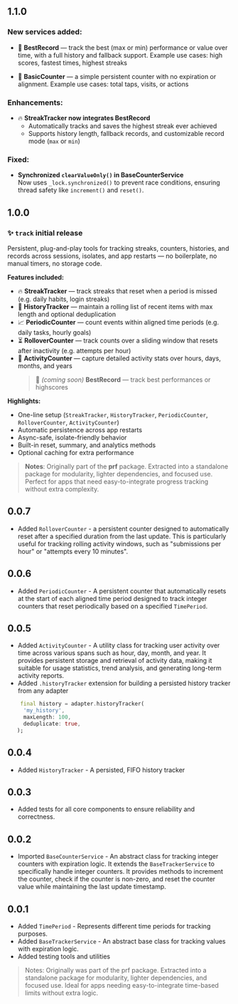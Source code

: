 ## 1.1.0

### **New services added**:

- 🏅 **BestRecord** — track the best (max or min) performance or value over time, with a full history and fallback support. Example use cases: high scores, fastest times, highest streaks

- 🔢 **BasicCounter** — a simple persistent counter with no expiration or alignment. Example use cases: total taps, visits, or actions

### **Enhancements**:

- 🔥 **StreakTracker now integrates BestRecord**
  - Automatically tracks and saves the highest streak ever achieved
  - Supports history length, fallback records, and customizable record mode (`max` or `min`)

### Fixed:

- **Synchronized `clearValueOnly()` in BaseCounterService**  
  Now uses `_lock.synchronized()` to prevent race conditions, ensuring thread safety like `increment()` and `reset()`.

## 1.0.0

### ✨ **`track` initial release**

Persistent, plug-and-play tools for tracking streaks, counters, histories, and records across sessions, isolates, and app restarts — no boilerplate, no manual timers, no storage code.

**Features included:**

- 🔥 **StreakTracker** — track streaks that reset when a period is missed (e.g. daily habits, login streaks)
- 🧾 **HistoryTracker** — maintain a rolling list of recent items with max length and optional deduplication
- 📈 **PeriodicCounter** — count events within aligned time periods (e.g. daily tasks, hourly goals)
- ⏳ **RolloverCounter** — track counts over a sliding window that resets after inactivity (e.g. attempts per hour)
- 📆 **ActivityCounter** — capture detailed activity stats over hours, days, months, and years
  > 🏅 _(coming soon)_ **BestRecord** — track best performances or highscores

**Highlights:**

- One-line setup (`StreakTracker`, `HistoryTracker`, `PeriodicCounter`, `RolloverCounter`, `ActivityCounter`)
- Automatic persistence across app restarts
- Async-safe, isolate-friendly behavior
- Built-in reset, summary, and analytics methods
- Optional caching for extra performance

> **Notes**: Originally part of the **prf** package. Extracted into a standalone package for modularity, lighter dependencies, and focused use. Perfect for apps that need easy-to-integrate progress tracking without extra complexity.

## 0.0.7

- Added `RolloverCounter` - a persistent counter designed to automatically reset after a specified duration from the last update. This is particularly useful for tracking rolling activity windows, such as "submissions per hour" or "attempts every 10 minutes".

## 0.0.6

- Added `PeriodicCounter` - A persistent counter that automatically resets at the start of each aligned time period designed to track integer counters that reset periodically based on a specified `TimePeriod`.

## 0.0.5

- Added `ActivityCounter` - A utility class for tracking user activity over time across various spans such as hour, day, month, and year. It provides persistent storage and retrieval of activity data, making it suitable for usage statistics, trend analysis, and generating long-term activity reports.
- Added `.historyTracker` extension for building a persisted history tracker from any adapter

```dart
    final history = adapter.historyTracker(
     'my_history',
     maxLength: 100,
     deduplicate: true,
   );
```

## 0.0.4

- Added `HistoryTracker` - A persisted, FIFO history tracker

## 0.0.3

- Added tests for all core components to ensure reliability and correctness.

## 0.0.2

- Imported `BaseCounterService` - An abstract class for tracking integer counters with expiration logic. It extends the `BaseTrackerService` to specifically handle integer counters. It provides methods to increment the counter, check if the counter is non-zero, and reset the counter value while maintaining the last update timestamp.

## 0.0.1

- Added `TimePeriod` - Represents different time periods for tracking purposes.
- Added `BaseTrackerService` - An abstract base class for tracking values with expiration logic.
- Added testing tools and utilities

> Notes: Originally was part of the prf package. Extracted into a standalone package for modularity, lighter dependencies, and focused use. Ideal for apps needing easy-to-integrate time-based limits without extra logic.
